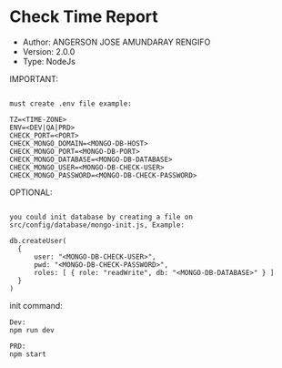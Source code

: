 # Check Time Report

- Author: ANGERSON JOSE AMUNDARAY RENGIFO
- Version: 2.0.0
- Type: NodeJs

IMPORTANT:
```

must create .env file example:

TZ=<TIME-ZONE>
ENV=<DEV|QA|PRD>
CHECK_PORT=<PORT>
CHECK_MONGO_DOMAIN=<MONGO-DB-HOST>
CHECK_MONGO_PORT=<MONGO-DB-PORT>
CHECK_MONGO_DATABASE=<MONGO-DB-DATABASE>
CHECK_MONGO_USER=<MONGO-DB-CHECK-USER>
CHECK_MONGO_PASSWORD=<MONGO-DB-CHECK-PASSWORD>

```

OPTIONAL:
```

you could init database by creating a file on src/config/database/mongo-init.js, Example:

db.createUser(
  {
      user: "<MONGO-DB-CHECK-USER>",
      pwd: "<MONGO-DB-CHECK-PASSWORD>",
      roles: [ { role: "readWrite", db: "<MONGO-DB-DATABASE>" } ]
  }
)

```


init command:
```
Dev:
npm run dev

PRD:
npm start

```